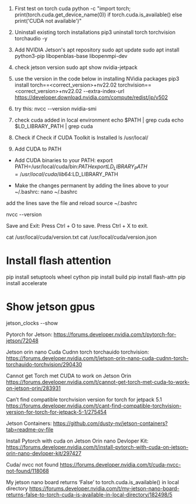
1. First test on torch cuda
python -c "import torch; print(torch.cuda.get_device_name(0)) if torch.cuda.is_available() else print('CUDA not available')"

1. Uninstall existing torch installations
pip3 uninstall torch torchvision torchaudio -y

1. Add NVIDIA Jetson's apt repository
sudo apt update
sudo apt install python3-pip libopenblas-base libopenmpi-dev

1. check jetson version 
sudo apt show nvidia-jetpack

1. use the version in the code below in installing NVidia packages
pip3 install torch==<correct_version>+nv22.02 torchvision==<correct_version>+nv22.02 --extra-index-url https://developer.download.nvidia.com/compute/redist/jp/v502

1. try this:
nvcc --version
nvidia-smi

1. check cuda added in local environment
echo $PATH | grep cuda
echo $LD_LIBRARY_PATH | grep cuda

1. Check if Check if CUDA Toolkit is Installed
ls /usr/local/

1. Add CUDA to PATH
* Add CUDA binaries to your PATH:
export PATH=/usr/local/cuda/bin:$PATH
export LD_LIBRARY_PATH=/usr/local/cuda/lib64:$LD_LIBRARY_PATH

* Make the changes permanent by adding the lines above to your ~/.bashrc:
nano ~/.bashrc

add the lines save the file and reload
source ~/.bashrc

nvcc --version

Save and Exit:
Press Ctrl + O to save.
Press Ctrl + X to exit.

cat /usr/local/cuda/version.txt
cat /usr/local/cuda/version.json




# Install flash attention
pip install setuptools wheel cython
pip install build
pip install flash-attn
pip install accelerate

# Show jetson gpus
jetson_clocks --show

Pytorch for Jetson:
https://forums.developer.nvidia.com/t/pytorch-for-jetson/72048

Jetson orin nano Cuda Cudnn torch torchauido torchvision:
https://forums.developer.nvidia.com/t/jetson-orin-nano-cuda-cudnn-torch-torchauido-torchvision/290430

Cannot get Torch met CUDA to work on Jetson Orin
https://forums.developer.nvidia.com/t/cannot-get-torch-met-cuda-to-work-on-jetson-orin/283931

Can’t find compatible torchvision version for torch for jetpack 5.1
https://forums.developer.nvidia.com/t/cant-find-compatible-torchvision-version-for-torch-for-jetpack-5-1/275454

Jetson Containers:
https://github.com/dusty-nv/jetson-containers?tab=readme-ov-file

Install Pytorch with cuda on Jetson Orin nano Devloper Kit:
https://forums.developer.nvidia.com/t/install-pytorch-with-cuda-on-jetson-orin-nano-devloper-kit/297427

Cuda/ nvcc not found
https://forums.developer.nvidia.com/t/cuda-nvcc-not-found/118068

My jetson nano board returns ‘False’ to torch.cuda.is_available() in local directory
https://forums.developer.nvidia.com/t/my-jetson-nano-board-returns-false-to-torch-cuda-is-available-in-local-directory/182498/5
